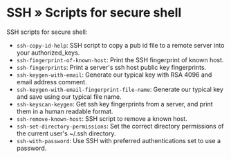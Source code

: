 # SSH » Scripts for secure shell

SSH scripts for secure shell:

  * `ssh-copy-id-help`: SSH script to copy a pub id file to a remote server into your authorized_keys.
  * `ssh-fingerprint-of-known-host`: Print the SSH fingerprint of known host.
  * `ssh-fingerprints`: Print a server's ssh host public key fingerprints.
  * `ssh-keygen-with-email`: Generate our typical key with RSA 4096 and email address comment.
  * `ssh-keygen-with-email-fingerprint-file-name`: Generate our typical key and save using our typical file name.
  * `ssh-keyscan-keygen`: Get ssh key fingerprints from a server, and print them in a human readable format.
  * `ssh-remove-known-host`: SSH script to remove a known host.
  * `ssh-set-directory-permissions`: Set the correct directory permissions of the current user's ~/.ssh directory.
  * `ssh-with-password`: Use SSH with preferred authentications set to use a password.
